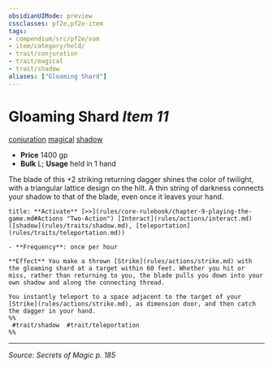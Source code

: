 ```yaml
---
obsidianUIMode: preview
cssclasses: pf2e,pf2e-item
tags:
- compendium/src/pf2e/som
- item/category/held/
- trait/conjuration
- trait/magical
- trait/shadow
aliases: ["Gloaming Shard"]
---
```

# Gloaming Shard *Item 11*  
[conjuration](rules/traits/conjuration.md "Conjuration School Trait")  [magical](rules/traits/magical.md "Magical Item Trait")  [shadow](rules/traits/shadow.md "Shadow General Trait")  

- **Price** 1400 gp
- **Bulk** L; **Usage** held in 1 hand

The blade of this +2 striking returning dagger shines the color of twilight, with a triangular lattice design on the hilt. A thin string of darkness connects your shadow to that of the blade, even once it leaves your hand.

```ad-embed-ability
title: **Activate** [>>](rules/core-rulebook/chapter-9-playing-the-game.md#Actions "Two-Action") [Interact](rules/actions/interact.md) ([shadow](rules/traits/shadow.md), [teleportation](rules/traits/teleportation.md))

- **Frequency**: once per hour

**Effect** You make a thrown [Strike](rules/actions/strike.md) with the gloaming shard at a target within 60 feet. Whether you hit or miss, rather than returning to you, the blade pulls you down into your own shadow and along the connecting thread.

You instantly teleport to a space adjacent to the target of your [Strike](rules/actions/strike.md), as dimension door, and then catch the dagger in your hand.  
%%
 #trait/shadow  #trait/teleportation 
%%
```


---
*Source: Secrets of Magic p. 185*